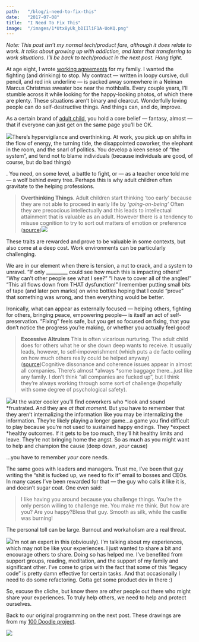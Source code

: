 ```yaml
---
path:	"/blog/i-need-to-fix-this"
date:	"2017-07-08"
title:	"I Need To Fix This"
image:	"/images/1*Utx8yUk_bDIIliF1A-UoKQ.png"
---
```


*Note: This post isn’t my normal tech/product fare, although it does relate to work. It talks about growing up with addiction, and later that transferring to work situations. I’ll be back to tech/product in the next post. Hang tight.*

At age eight, I wrote [working agreements](https://www.uvm.edu/sites/default/files/working-agreements-defined.pdf) for my family. I wanted the fighting (and drinking) to stop. My contract — written in loopy cursive, dull pencil, and red ink underline — is packed away somewhere in a Neiman Marcus Christmas sweater box near the mothballs. Every couple years, I’ll stumble across it while looking for the happy-looking photos, of which there are plenty. These situations aren’t binary and clearcut. Wonderfully loving people can do self-destructive things. And things can, and do, improve.

As a certain brand of [adult child](http://www.michaelsamsel.com/Content/Individuals/adult_child_syndrome.html), you hold a core belief — fantasy, almost — that if everyone can just get on the same page you’ll be OK.

![](/images/1*Utx8yUk_bDIIliF1A-UoKQ.png)There’s hypervigilance and overthinking. At work, you pick up on shifts in the flow of energy, the turning tide, the disappointed coworker, the elephant in the room, and the snarl of politics. You develop a keen sense of “the system”, and tend not to blame individuals (because individuals are good, of course, but do bad things)

. You need, on some level, a battle to fight, or — as a teacher once told me — a wolf behind every tree. Perhaps this is why adult children often gravitate to the helping professions.


> **Overthinking Things**. Adult children start thinking ‘too early’ because they are not able to proceed in early life by *‘going-on-being’* Often they are precocious intellectually and this leads to intellectual attainment that is valuable as an adult. However there is a tendency to misuse cognition to try to sort out matters of emotion or preference ([source](http://www.michaelsamsel.com/Content/Individuals/adult_child_syndrome.html))![](/images/1*e9IJuPOAi5Qh0_lFvm24ZA.png)

These traits are rewarded and prove to be valuable in some contexts, but also come at a deep cost. Work environments can be particularly challenging.

We are in our element when there is tension, a nut to crack, and a system to unravel. “If only \_\_\_\_\_\_\_\_\_ could see how much this is impacting others!” “Why can’t other people see what I see?” “I have to cover all of the angles!” “This all flows down from THAT dysfunction!” I remember putting small bits of tape (and later pen marks) on wine bottles hoping that I could “prove” that something was wrong, and then everything would be better.

Ironically, what can appear as externally focused — helping others, fighting for others, bringing peace, empowering people— is itself an act of self-preservation. “Fixing” feels safe, but you get so focused on fixing, that you don’t notice the progress you’re making, or whether you actually feel good!


> **Excessive Altruism** This is often vicarious nurturing. The adult child does for others what he or she down deep wants to receive. It usually leads, however, to self-impoverishment (which puts a de facto ceiling on how much others really could be helped anyway) ([source](http://www.michaelsamsel.com/Content/Individuals/adult_child_syndrome.html))Cognitive dissonance and coherence issues appear in almost all companies. There’s almost *always *some baggage there…just like any family. I don’t think “all companies are fucked up”, but I think they’re always working through some sort of challenge (hopefully with some degree of psychological safety).

![](/images/1*_WyVOoaKFO60jjNqz9ys4A.png)At the water cooler you’ll find coworkers who *look and sound *frustrated. And they are *at that moment.* But you have to remember that they aren’t internalizing the information like you may be internalizing the information. They’re likely playing a longer game…a game you find difficult to play because you’re not used to sustained happy endings. They *expect *healthy outcomes. If it gets to be too much, they’ll hit healthy limits and leave. They’re not bringing home the angst. So as much as you might want to help and champion the cause (deep down, *your* cause)

…you have to remember *your* core needs.

The same goes with leaders and managers. Trust me, I’ve been that guy writing the “shit is fucked up, we need to fix it” email to bosses and CEOs. In many cases I’ve been rewarded for that — the guy who calls it like it is, and doesn’t sugar coat. One even said:


> I like having you around because you challenge things. You’re the only person willing to challenge me. You make me think. But how are you? Are you happy?Bless that guy. Smooth as silk, while the castle was burning!

The personal toll can be large. Burnout and workaholism are a real threat.

![](/images/1*C9fE6clKqGjCgp9bGWXnOQ.png)I’m not an expert in this (obviously). I’m talking about my experiences, which may not be like your experiences. I just wanted to share a bit and encourage others to share. Doing so has helped me. I’ve benefited from support groups, reading, meditation, and the support of my family and significant other. I’ve come to grips with the fact that some of this “legacy code” is pretty damn effective for certain tasks. And that occasionally I need to do some refactoring. Gotta get some product dev in there :)



So, excuse the cliche, but know there are other people out there who might share your experiences. To truly help others, we need to help and protect ourselves.

Back to our original programming on the next post. These drawings are from my [100 Doodle project](https://medium.com/personal-growth/10-things-i-learned-by-doodling-for-100-days-straight-a802753c5a25).

![](/images/1*5QwOZxKi2TFmjDcSq4-YKw.png)